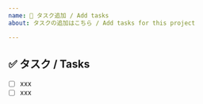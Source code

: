 ```yaml
---
name: 🔨 タスク追加 / Add tasks
about: タスクの追加はこちら / Add tasks for this project

---
```


## ✅ タスク / Tasks

- [ ] xxx
- [ ] xxx
